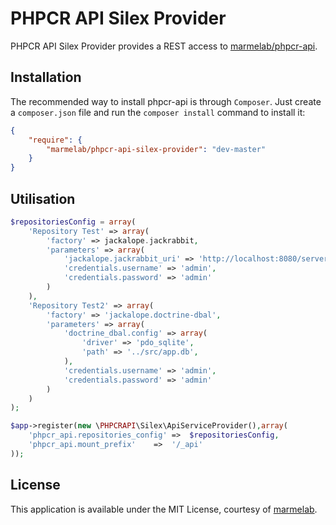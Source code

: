 PHPCR API Silex Provider
========================

PHPCR API Silex Provider provides a REST access to [marmelab/phpcr-api](https://github.com/marmelab/phpcr-api).

Installation
------------
The recommended way to install phpcr-api is through `Composer`. Just create a
``composer.json`` file and run the ``composer install`` command to
install it:

```json
{
    "require": {
        "marmelab/phpcr-api-silex-provider": "dev-master"
    }
}
```
Utilisation
-------------
```php
$repositoriesConfig = array(
    'Repository Test' => array(
        'factory' => jackalope.jackrabbit,
        'parameters' => array(
            'jackalope.jackrabbit_uri' => 'http://localhost:8080/server',
            'credentials.username' => 'admin',
            'credentials.password' => 'admin'
        )
    ),
    'Repository Test2' => array(
        'factory' => 'jackalope.doctrine-dbal',
        'parameters' => array(
            'doctrine_dbal.config' => array(
                'driver' => 'pdo_sqlite',
                'path' => '../src/app.db',
            ),
            'credentials.username' => 'admin',
            'credentials.password' => 'admin'
        )
    )
);

$app->register(new \PHPCRAPI\Silex\ApiServiceProvider(),array(
    'phpcr_api.repositories_config' =>  $repositoriesConfig,
    'phpcr_api.mount_prefix'    =>  '/_api'
));
```

License
-------

This application is available under the MIT License, courtesy of [marmelab](http://marmelab.com).
